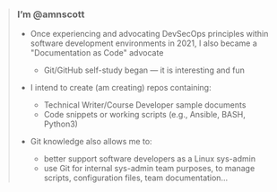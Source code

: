 > ### I’m @amnscott
>   - Once experiencing and advocating DevSecOps principles within software development environments in 2021, I also became a "Documentation as Code" advocate
>     - Git/GitHub self-study began &mdash; it is interesting and fun
>     
>   - I intend to create (am creating) repos containing:
>     - Technical Writer/Course Developer sample documents
>     - Code snippets or working scripts (e.g., Ansible, BASH, Python3)
>
>   - Git knowledge also allows me to:
>     - better support software developers as a Linux sys-admin
>     - use Git for internal sys-admin team purposes, to manage scripts, configuration files, team documentation...
<!---
amnscott/amnscott is a ✨ special ✨ repository because its `README.md` (this file) appears on your GitHub profile.
You can click the Preview link to take a look at your changes.
--->
